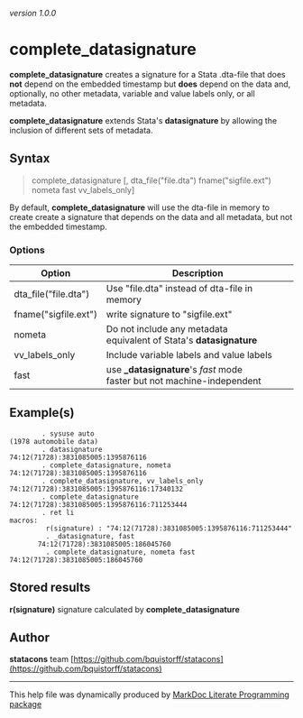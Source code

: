 _version 1.0.0_

complete_datasignature
======

__complete_datasignature__ creates a signature for a Stata .dta-file that does __not__ depend on the embedded timestamp but __does__ depend on the data and, optionally, no other metadata, variable and value labels only, or all metadata.

__complete_datasignature__ extends Stata's __datasignature__ by allowing the inclusion of different sets of metadata.


Syntax
------

> complete_datasignature [, dta_file("file.dta") fname("sigfile.ext") nometa fast vv_labels_only]


By default, __complete_datasignature__ will use the dta-file in memory to create create a signature that depends on the data and all metadata, but not the embedded timestamp.

### Options

| Option                     | Description                                        |
|----------------------------|----------------------------------------------------|
| dta_file("file.dta")           | Use  "file.dta"  instead of dta-file in memory       |
| fname("sigfile.ext")           | write signature to "sigfile.ext"     |
| nometa                     | Do not include any metadata <br>  equivalent of Stata's __datasignature__          |
| vv_labels_only             | Include variable labels and value labels               |
| fast          | use __\_datasignature__'s _fast_ mode <br> faster but not machine-independent                       |



Example(s)
----------


            . sysuse auto
    (1978 automobile data)
            . datasignature
    74:12(71728):3831085005:1395876116
            . complete_datasignature, nometa
    74:12(71728):3831085005:1395876116
            . complete_datasignature, vv_labels_only
    74:12(71728):3831085005:1395876116:17340132
            . complete_datasignature
    74:12(71728):3831085005:1395876116:711253444
            . ret li
    macros:
             r(signature) : "74:12(71728):3831085005:1395876116:711253444"
             . _datasignature, fast
           74:12(71728):3831085005:186045760
             . complete_datasignature, nometa fast
    74:12(71728):3831085005:186045760




Stored results
----------------

__r(signature)__    signature calculated by __complete_datasignature__

Author
------

__statacons__ team
[https://github.com/bquistorff/statacons](https://github.com/bquistorff/statacons)


- - -

This help file was dynamically produced by
[MarkDoc Literate Programming package](http://www.haghish.com/markdoc/)

